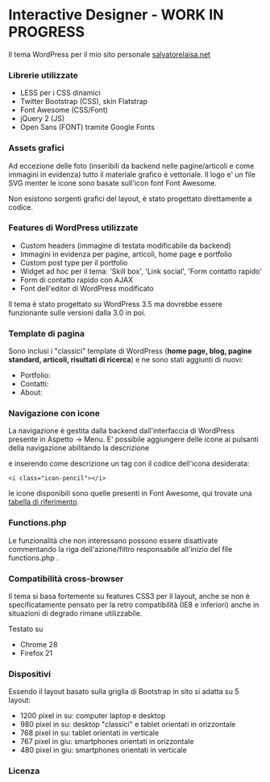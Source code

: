 Interactive Designer - WORK IN PROGRESS
=======================================

Il tema WordPress per il mio sito personale [salvatorelaisa.net](http://www.salvatorelaisa.net)

### Librerie utilizzate
- LESS per i CSS dinamici
- Twitter Bootstrap (CSS), skin Flatstrap
- Font Awesome (CSS/Font)
- jQuery 2 (JS)
- Open Sans (FONT) tramite Google Fonts

### Assets grafici
Ad eccezione delle foto (inseribili da backend nelle pagine/articoli e come immagini in evidenza) tutto il materiale grafico è vettoriale. Il logo e' un file SVG menter le icone sono basate sull'icon font Font Awesome.

Non esistono sorgenti grafici del layout, è stato progettato direttamente a codice.

### Features di WordPress utilizzate
- Custom headers (immagine di testata modificabile da backend)
- Immagini in evidenza per pagine, articoli, home page e portfolio
- Custom post type per il portfolio
- Widget ad hoc per il tema: 'Skill box', 'Link social', 'Form contatto rapido'
- Form di contatto rapido con AJAX
- Font dell'editor di WordPress modificato

Il tema è stato progettato su WordPress 3.5 ma dovrebbe essere funzionante sulle versioni dalla 3.0 in poi.

### Template di pagina
Sono inclusi i "classici" template di WordPress (**home page, blog, pagine standard, articoli, risultati di ricerca**) e ne sono stati aggiunti di nuovi:

- Portfolio:
- Contatti:
- About: 

### Navigazione con icone
La navigazione è gestita dalla backend dall'interfaccia di WordPress presente in Aspetto -> Menu. E' possibile aggiungere delle icone ai pulsanti della navigazione abilitando la descrizione

e inserendo come descrizione un tag con il codice dell'icona desiderata:

`<i class="icon-pencil"></i>`

le icone disponibili sono quelle presenti in Font Awesome, qui trovate una [tabella di riferimento](http://fortawesome.github.io/Font-Awesome/cheatsheet/).


### Functions.php
Le funzionalità che non interessano possono essere disattivate commentando la riga dell'azione/filtro responsabile all'inizio del file functions.php .

### Compatibilità cross-browser
Il tema si basa fortemente su features CSS3 per il layout, anche se non è specificatamente pensato per la retro compatibilità (IE8 e inferiori) anche in situazioni di degrado rimane utilizzabile.

Testato su
- Chrome 28
- Firefox 21

### Dispositivi
Essendo il layout basato sulla griglia di Bootstrap in sito si adatta su 5 layout:

- 1200 pixel in su: computer laptop e desktop
- 980 pixel in su: desktop "classici" e tablet orientati in orizzontale
- 768 pixel in su: tablet orientati in verticale
- 767 pixel in giu: smartphones orientati in orizzontale
- 480 pixel in giu: smartphones orientati in verticale

### Licenza

